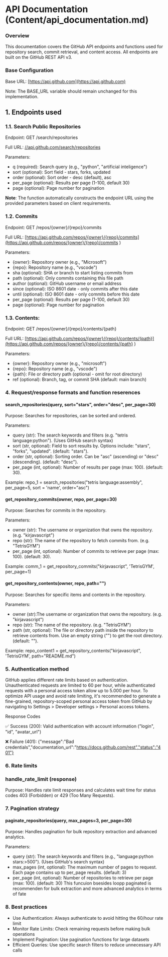 # API Documentation (Content/api_documentation.md)

### Overview

This documentation covers the GitHub API endpoints and functions used for repository search, commit retrieval, and content access. All endpoints are built on the GitHub REST API v3.

### Base Configuration

Base URL: [https://api.github.com](https://api.github.com)

Note: The BASE_URL variable should remain unchanged for this implementation.

## 1. Endpoints used

### 1.1. Search Public Repositories
Endpoint: GET /search/repositories

Full URL: [//api.github.com/search/repositories](https://api.github.com/search/repositories)

Parameters:
- q (required): Search query (e.g., "python", "artificial inteligence")
- sort (optional): Sort field - stars, forks, updated
- order (optional): Sort order - desc (default), asc
- per_page (optional): Results per page (1-100, default 30)
- page (optional): Page number for pagination

**Note**: The function automatically constructs the endpoint URL using the provided parameters based on client requirements.

### 1.2. Commits
Endpoint: GET /repos/{owner}/{repo}/commits

Full URL: [https://api.github.com/repos/{owner}/{repo}/commits](https://api.github.com/repos/{owner}/{repo}/commits
)

Parameters:
- {owner}: Repository owner (e.g., "Microsoft")
- {repo}: Repository name (e.g., "vscode")
- sha (optional): SHA or branch to start listing commits from
- path (optional): Only commits containing this file path
- author (optional): GitHub username or email address
- since (optional): ISO 8601 date - only commits after this date
- until (optional): ISO 8601 date - only commits before this date
- per_page (optional): Results per page (1-100, default 30)
- page (optional): Page number for pagination

### 1.3. Contents: 
Endpoint: GET /repos/{owner}/{repo}/contents/{path}

Full URL: [https://api.github.com/repos/{owner}/{repo}/contents/{path}](https://api.github.com/repos/{owner}/{repo}/contents/{path}
)

Parameters:
- {owner}: Repository owner (e.g., "microsoft")
- {repo}: Repository name (e.g., "vscode")
- {path}: File or directory path (optional - omit for root directory)
- ref (optional): Branch, tag, or commit SHA (default: main branch)

### 4. Request/response formats and function reserences
#### search_repositories(query, sort="stars", order="desc", per_page=30)

Purpose: Searches for repositories, can be sorted and ordered.

Parameters:
  - query (str): The search keywords and filters (e.g. "tetris language:python"). (Uses GitHub search syntax)
  - sort (str, optional): Field to sort results by. Options include: "stars", "forks", "updated". (default: "stars").
  - order (str, optional): Sorting order. Can be "asc" (ascending) or "desc" (descending). (default: "desc").
  - per_page (int, optional): Number of results per page (max: 100). (default: 30).

Example:
  repo_1 = search_repositories("tetris language:assembly", per_page=5, sort = 'name', order="asc")

#### get_repository_commits(owner, repo, per_page=30)

Purpose: Searches for commits in the repository.

Parameters:
  - owner (str): The username or organization that owns the repository. (e.g. "kirjavascript")
  - repo (str): The name of the repository to fetch commits from. (e.g. "TetrisGYM")
  - per_page (int, optional): Number of commits to retrieve per page (max: 100). (default: 30).

Example:
  comm_1 = get_repository_commits("kirjavascript", 'TetrisGYM', per_page=1)

#### get_repository_contents(owner, repo, path="")

Purpose: Searches for specific items and contents in the repository.

Parameters:
  - owner (str):The username or organization that owns the repository. (e.g. "kirjavascript")
  - repo (str): The name of the repository. (e.g. "TetrisGYM")
  - path (str, optional): The file or directory path inside the repository to retrieve contents from. Use an empty string ("") to get the root directory. (default: "").

Example:
  repo_content1 = get_repository_contents("kirjavascript", 'TetrisGYM', path="README.md")

### 5. Authentication method

GitHub applies different rate limits based on authentication. Unauthenticated requests are limited to 60 per hour, while authenticated requests with a personal access token allow up to 5.000 per hour. To optimize API usage and avoid rate limiting, it's recommended to generate a fine-grained, repository-scoped personal access token from GitHub by navigating to Settings > Developer settings > Personal access tokens.

Response Codes

✅ Success (200): Valid authentication with account information ("login", "id", "avatar_url")

❌ Failure (401): {"message":"Bad credentials","documentation_url":"https://docs.github.com/rest","status":"401"}

### 6. Rate limits

### handle_rate_limit (response) 

Purpose: Handles rate limit responses and calculates wait time for status codes 403 (Forbidden) or 429 (Too Many Requests).

### 7. Pagination strategy

#### paginate_repositories(query, max_pages=3, per_page=30)

Purpose: Handles pagination for bulk repository extraction and advanced analytics.

Parameters:
  - query (str): The search keywords and filters (e.g., "language:python stars:>500"). (Uses GitHub's search syntax)
  - max_pages (int, optional): The maximum number of pages to request. Each page contains up to per_page results. (default: 3)
  - per_page (int, optional): Number of repositories to retrieve per page (max: 100). (default: 30)
This funcuion bsesides loopp paginated is recommenden for bulk extraction and more advanced analytics in terms of fate

### 8. Best practices 

- Use Authentication: Always authenticate to avoid hitting the 60/hour rate limit
- Monitor Rate Limits: Check remaining requests before making bulk operations
- Implement Pagination: Use pagination functions for large datasets
- Efficient Queries: Use specific search filters to reduce unnecessary API calls


